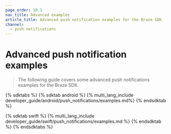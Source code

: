 ```yaml
---
page_order: 10.1
nav_title: Advanced examples
article_title: Advanced push notification examples for the Braze SDK
channel:
  - push notifications
---
```


# Advanced push notification examples

> The following guide covers some advanced push notifications examples for the Braze SDK.

{% sdktabs %}
{% sdktab android %}
{% multi_lang_include developer_guide/android/push_notifications/examples.md%}
{% endsdktab %}

{% sdktab swift %}
{% multi_lang_include developer_guide/swift/push_notifications/examples.md %}
{% endsdktab %}
{% endsdktabs %}
